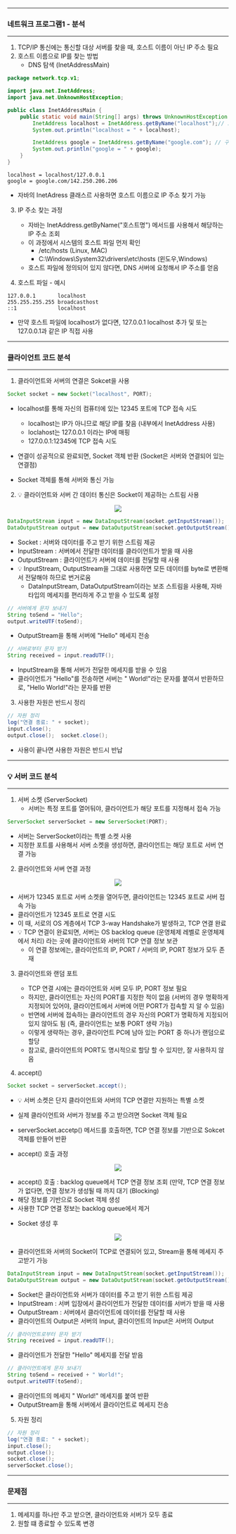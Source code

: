 -----
### 네트워크 프로그램1 - 분석
----
1. TCP/IP 통신에는 통신할 대상 서버를 찾을 때, 호스트 이름이 아닌 IP 주소 필요
2. 호스트 이름으로 IP를 찾는 방법
   - DNS 탐색 (InetAddressMain)
```java
package network.tcp.v1;

import java.net.InetAddress;
import java.net.UnknownHostException;

public class InetAddressMain {
    public static void main(String[] args) throws UnknownHostException {
        InetAddress localhost = InetAddress.getByName("localhost");// 호스트 이름으로 해당 IP 주소 획득
        System.out.println("localhost = " + localhost);

        InetAddress google = InetAddress.getByName("google.com"); // 구글 같은 도메인은 계속해서 아이피가 변경 (서버 분산 목적)
        System.out.println("google = " + google);
    }
}
```
```
localhost = localhost/127.0.0.1
google = google.com/142.250.206.206
```

  - 자바의 InetAdress 클래스르 사용하면 호스트 이름으로 IP 주소 찾기 가능

3. IP 주소 찾는 과정
   - 자바는 InetAddress.getByName("호스트명") 메서드를 사용해서 해당하는 IP 주소 조회
   - 이 과정에서 시스템의 호스트 파일 먼저 확인
     + /etc/hosts (Linux, MAC)
     + C:\Windows\System32\drivers\etc\hosts  (윈도우,Windows)
   - 호스트 파일에 정의되어 있지 않다면, DNS 서버에 요청해서 IP 주소를 얻음

4. 호스트 파일 - 예시
```
127.0.0.1       localhost
255.255.255.255 broadcasthost
::1             localhost
```
  - 만약 호스트 파일에 localhost가 없다면, 127.0.0.1 localhost 추가 및 또는 127.0.0.1과 같은 IP 직접 사용

-----
### 클라이언트 코드 분석
-----
1. 클라이언트와 서버의 연결은 Sokcet을 사용
```java
Socket socket = new Socket("localhost", PORT);
```

  - localhost를 통해 자신의 컴퓨터에 있는 12345 포트에 TCP 접속 시도
    + localhost는 IP가 아니므로 해당 IP를 찾음 (내부에서 InetAddress 사용)
    + loclahost는 127.0.0.1 이라는 IP에 매핑
    + 127.0.0.1:12345에 TCP 접속 시도

  - 연결이 성공적으로 완료되면, Socket 객체 반환 (Socket은 서버와 연결되어 있는 연결점)
  - Socket 객체를 통해 서버와 통신 가능

2. 💡 클라이언트와 서버 간 데이터 통신은 Socket이 제공하는 스트림 사용
<div align="center">
<img src="https://github.com/user-attachments/assets/526e1ea2-a50d-4014-b45c-7e09e9616bd8">
</div>

```java
DataInputStream input = new DataInputStream(socket.getInputStream());
DataOutputStream output = new DataOutputStream(socket.getOutputStream());
```
  - Socket : 서버와 데이터를 주고 받기 위한 스트림 제공
  - InputStream : 서버에서 전달한 데이터를 클라이언트가 받을 때 사용
  - OutputStream : 클라이언트가 서버에 데이터를 전달할 때 사용
  - 💡 InputStream, OutputStream을 그대로 사용하면 모든 데이터를 byte로 변환해서 전달해야 하므로 번거로움
    + DataInputStream, DataOutputStream이라는 보조 스트림을 사용해, 자바 타입의 메세지를 편리하게 주고 받을 수 있도록 설정

```java
// 서버에게 문자 보내기
String toSend = "Hello";
output.writeUTF(toSend);
```
  - OutputStream을 통해 서버에 "Hello" 메세지 전송

```java
// 서버로부터 문자 받기
String received = input.readUTF();
```
  - InputStream을 통해 서버가 전달한 메세지를 받을 수 있음
  - 클라이언트가 "Hello"를 전송하면 서버는 " World!"라는 문자를 붙여서 반환하므로, "Hello World!"라는 문자를 반환

3. 사용한 자원은 반드시 정리
```java
// 자원 정리
log("연결 종료: " + socket);
input.close();
output.close();  socket.close();
```
  - 사용이 끝나면 사용한 자원은 반드시 반납

-----
### 💡 서버 코드 분석
-----
1. 서버 소켓 (ServerSocket)
   - 서버는 특정 포트를 열어둬야, 클라이언트가 해당 포트를 지정해서 접속 가능
```java
ServerSocket serverSocket = new ServerSocket(PORT);
```
  - 서버는 ServerSocket이라는 특별 소켓 사용
  - 지정한 포트를 사용해서 서버 소켓을 생성하면, 클라이언트는 해당 포트로 서버 연결 가능

2. 클라이언트와 서버 연결 과정
<div align="center">
<img src="https://github.com/user-attachments/assets/f5756a6a-21ed-429b-81b3-b8fa9b9a926f">
</div>

  - 서버가 12345 포트로 서버 소켓을 열어두면, 클라이언트는 12345 포트로 서버 접속 가능
  - 클라이언트가 12345 포트로 연결 시도
  - 이 때, 서로의 OS 계층에서 TCP 3-way Handshake가 발생하고, TCP 연결 완료
  - 💡 TCP 연결이 완료되면, 서버는 OS backlog queue (운영체제 레벨로 운영체제에서 처리) 라는 곳에 클라이언트와 서버의 TCP 연결 정보 보관
    + 이 연결 정보에는, 클라이언트의 IP, PORT / 서버의 IP, PORT 정보가 모두 존재

3. 클라이언트와 랜덤 포트
   - TCP 연결 시에는 클라이언트와 서버 모두 IP, PORT 정보 필요
   - 하지만, 클라이언트는 자신의 PORT를 지정한 적이 없음 (서버의 경우 명확하게 지정되어 있어야, 클라이언트에서 서버에 어떤 PORT가 접속할 지 알 수 있음)
   - 반면에 서버에 접속하는 클라이언트의 경우 자신의 PORT가 명확하게 지정되어 있지 않아도 됨 (즉, 클라이언트는 보통 PORT 생략 가능)
   - 이렇게 생략하는 경우, 클라이언트 PC에 남아 있는 PORT 중 하나가 랜덤으로 할당
   - 참고로, 클라이언트의 PORT도 명시적으로 할당 할 수 있지만, 잘 사용하지 않음

4. accept()
```java
Socket socket = serverSocket.accept();
```
  - 💡 서버 소켓은 단지 클라이언트와 서버의 TCP 연결만 지원하는 특별 소켓
  - 실제 클라이언트와 서버가 정보를 주고 받으려면 Socket 객체 필요
  - serverSocket.accetp() 메서드를 호출하면, TCP 연결 정보를 기반으로 Sokcet 객체를 만들어 반환

  - accept() 호출 과정
<div align="center">
<img src="https://github.com/user-attachments/assets/7ad2501a-d941-4c09-9b1c-85d130d4239d">
</div>

   + accept() 호출 : backlog queue에서 TCP 연결 정보 조회 (만약, TCP 연결 정보가 없다면, 연결 정보가 생성될 때 까지 대기 (Blocking)
   + 해당 정보를 기반으로 Socket 객체 생성
   + 사용한 TCP 연결 정보는 backlog queue에서 제거

  - Socket 생성 후
<div align="center">
<img src="https://github.com/user-attachments/assets/2fbf1bed-c4c8-4d73-9773-633086788007">
</div>

   + 클라이언트와 서버의 Socket이 TCP로 연결되어 있고, Stream을 통해 메세지 주고받기 가능

```java
DataInputStream input = new DataInputStream(socket.getInputStream());
DataOutputStream output = new DataOutputStream(socket.getOutputStream());
```
  - Socket은 클라이언트와 서버가 데이터를 주고 받기 위한 스트림 제공
  - InputStream : 서버 입장에서 클라이언트가 전달한 데이터를 서버가 받을 때 사용
  - OutputStream : 서버에서 클라이언트에 데이터를 전달할 때 사용
  - 클라이언트의 Output은 서버의 Input, 클라이언트의 Input은 서버의 Output

```java
// 클라이언트로부터 문자 받기
String received = input.readUTF();
```
  - 클라이언트가 전달한 "Hello" 메세지를 전달 받음

```java
// 클라이언트에게 문자 보내기
String toSend = received + " World!";
output.writeUTF(toSend);
```
  - 클라이언트의 메세지 " World!" 메세지를 붙여 반환
  - OutputStream을 통해 서버에서 클라이언트로 메세지 전송

5. 자원 정리
```java
// 자원 정리
log("연결 종료: " + socket);
input.close();
output.close();
socket.close();
serverSocket.close();
```

-----
### 문제점
-----
1. 메세지를 하나만 주고 받으면, 클라이언트와 서버가 모두 종료
2. 원할 떄 종료할 수 있도록 변경
